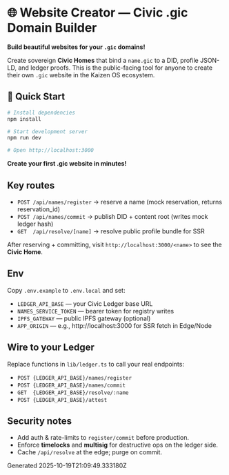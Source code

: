 # 🌐 Website Creator — Civic .gic Domain Builder

**Build beautiful websites for your `.gic` domains!** 

Create sovereign **Civic Homes** that bind a `name.gic` to a DID, profile JSON-LD, and ledger proofs. This is the public-facing tool for anyone to create their own `.gic` website in the Kaizen OS ecosystem.

## 🚀 Quick Start

```bash
# Install dependencies
npm install

# Start development server
npm run dev

# Open http://localhost:3000
```

**Create your first .gic website in minutes!**

## Key routes
- `POST /api/names/register` → reserve a name (mock reservation, returns reservation_id)
- `POST /api/names/commit` → publish DID + content root (writes mock ledger hash)
- `GET  /api/resolve/[name]` → resolve public profile bundle for SSR

After reserving + committing, visit `http://localhost:3000/<name>` to see the **Civic Home**.

## Env
Copy `.env.example` to `.env.local` and set:
- `LEDGER_API_BASE` — your Civic Ledger base URL
- `NAMES_SERVICE_TOKEN` — bearer token for registry writes
- `IPFS_GATEWAY` — public IPFS gateway (optional)
- `APP_ORIGIN` — e.g., http://localhost:3000 for SSR fetch in Edge/Node

## Wire to your Ledger
Replace functions in `lib/ledger.ts` to call your real endpoints:
- `POST {LEDGER_API_BASE}/names/register`
- `POST {LEDGER_API_BASE}/names/commit`
- `GET  {LEDGER_API_BASE}/resolve/:name`
- `POST {LEDGER_API_BASE}/attest`

## Security notes
- Add auth & rate-limits to `register/commit` before production.
- Enforce **timelocks** and **multisig** for destructive ops on the ledger side.
- Cache `/api/resolve` at the edge; purge on commit.

Generated 2025-10-19T21:09:49.333180Z


